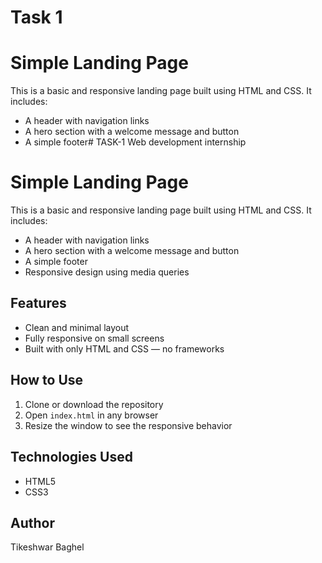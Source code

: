 # Task 1

# Simple Landing Page

This is a basic and responsive landing page built using HTML and CSS. It includes:

- A header with navigation links
- A hero section with a welcome message and button
- A simple footer# TASK-1
Web development internship 
# Simple Landing Page

This is a basic and responsive landing page built using HTML and CSS. It includes:

- A header with navigation links
- A hero section with a welcome message and button
- A simple footer
- Responsive design using media queries

## Features

- Clean and minimal layout
- Fully responsive on small screens
- Built with only HTML and CSS — no frameworks

## How to Use

1. Clone or download the repository
2. Open `index.html` in any browser
3. Resize the window to see the responsive behavior

## Technologies Used

- HTML5
- CSS3

## Author

Tikeshwar Baghel
